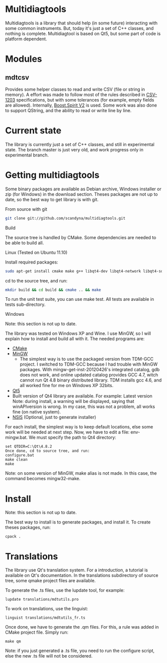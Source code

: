 Multidiagtools
==============

Multidiagtools is a library that should help (in some future) interacting with some common instruments.
But, today it's just a set of C++ classes, and nothing is complete. Multidiagtool is based on Qt5, but some part of code is platform dependent.

Modules
=======

mdtcsv
------

Provides some helper classes to read and write CSV (file or string in memory).
A effort was made to follow most of the rules described in [CSV-1203](http://mastpoint.com/csv-1203) specifications,
but with some tolerances (for example, empty fields are allowed).
Internally, [Boost.Spirit V2](http://www.boost.org/doc/libs/1_60_0/libs/spirit/doc/html/index.html) is used.
Some work was also done to support QString, and the ability to read or write line by line.

Current state
=============

The library is currently just a set of C++ classes, and still in experimental state.
The branch master is just very old, and work progress only in experimental branch.

Getting multidiagtools
======================

Some binary packages are available as Debian archive, Windows installer or zip (for Windows) in the download section.
Theses packages are not up to date, so the best way to get library is with git.

From source with git

```bash
git clone git://github.com/scandyna/multidiagtools.git
```

Build

The source tree is handled by CMake. Some dependencies are needed to be able to build all.

Linux (Tested on Ubuntu 11.10)

Install required packages:

```bash
sudo apt-get install cmake make g++ libqt4-dev libqt4-network libqt4-sql libqt4-sql-mysql libqt4-sql-sqlite
```
cd to the source tree, and run:

```bash
mkdir build && cd build && cmake .. && make
```
To run the unit test suite, you can use make test. All tests are available in tests sub-directory.

Windows

Note: this section is not up to date.

The library was tested on Windows XP and Wine. I use MinGW, so I will explain how to install and build all with it. The needed programs are:

* [CMake](http://www.cmake.org) 
* [MinGW](http://www.mingw.org)
  *  The simplest way is to use the packaged version from TDM-GCC project. I switched to TDM-GCC because I had trouble with MinGW packages. With mingw-get-inst-20120426's integrated catalog, gdb does not work, and online updated catalog provides GCC 4.7, witch cannot run Qt 4.8 binary distributed library. TDM installs gcc 4.6, and all worked fine for me on Windows XP 32bits.
*  [Qt5](//http://www.qt.io/download/)
  *  Built version of Qt4 library are available. For example: Latest version Note: during install, a warning will be displayed, saying that winAPIversion is wrong. In my case, this was not a problem, all works fine (on native system).
*  [NSIS](http://nsis.sourceforge.net/Download) (Optional, just to generate installer)

For each install, the simplest way is to keep default locations, else some work will be needed at next step.
Now, we have to edit a file: env-mingw.bat. We must specify the path to Qt4 directory:

```
set QTDIR=C:\Qt\4.8.2
Once done, cd to source tree, and run:
configure.bat
make clean
make
```

Note: on some version of MinGW, make alias is not made. In this case, the command becomes mingw32-make.

Install
=======

Note: this section is not up to date.

The best way to install is to generate packages, and install it. To create theses packages, run:

```
cpack .
```

Translations
============

The library use Qt's translation system. For a introduction, a tutorial is available on Qt's documentation.
In the translations subdirectory of source tree, some qmake project files are available.

To generate the .ts files, use the lupdate tool, for example:

```
lupdate translations/mdtutils.pro
```

To work on translations, use the linguist:

```
linguist translations/mdtutils_fr.ts
```

Once done, we have to generate the .qm files. For this, a rule was added in CMake project file. Simply run:

```
make qm
```
Note: if you just generated a .ts file, you need to run the configure script, else the new .ts file will not be considered.

